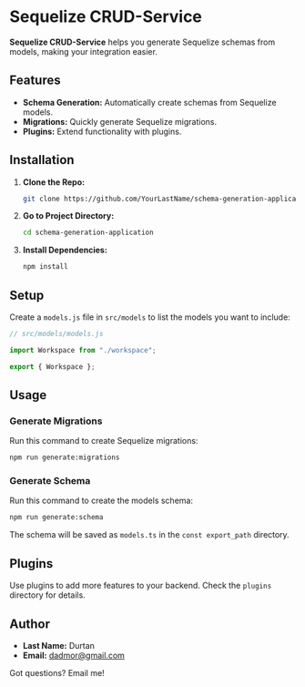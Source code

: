 # Sequelize CRUD-Service

**Sequelize CRUD-Service** helps you generate Sequelize schemas from models, making your integration easier.

## Features

- **Schema Generation:** Automatically create schemas from Sequelize models.
- **Migrations:** Quickly generate Sequelize migrations.
- **Plugins:** Extend functionality with plugins.

## Installation

1. **Clone the Repo:**

   ```bash
   git clone https://github.com/YourLastName/schema-generation-application.git
   ```

2. **Go to Project Directory:**

   ```bash
   cd schema-generation-application
   ```

3. **Install Dependencies:**

   ```bash
   npm install
   ```

## Setup

Create a `models.js` file in `src/models` to list the models you want to include:

```javascript
// src/models/models.js

import Workspace from "./workspace";

export { Workspace };
```

## Usage

### Generate Migrations

Run this command to create Sequelize migrations:

```bash
npm run generate:migrations
```

### Generate Schema

Run this command to create the models schema:

```bash
npm run generate:schema
```

The schema will be saved as `models.ts` in the `const export_path` directory.

## Plugins

Use plugins to add more features to your backend. Check the `plugins` directory for details.

## Author

- **Last Name:** Durtan
- **Email:** dadmor@gmail.com

Got questions? Email me!

